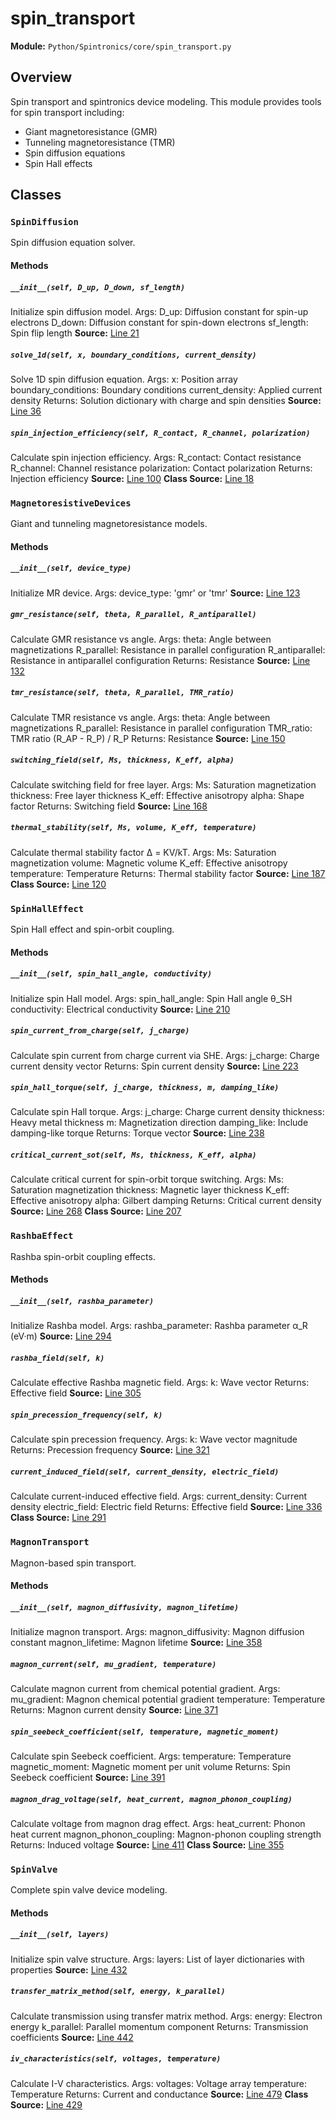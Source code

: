 # spin_transport
**Module:** `Python/Spintronics/core/spin_transport.py`
## Overview
Spin transport and spintronics device modeling.
This module provides tools for spin transport including:
- Giant magnetoresistance (GMR)
- Tunneling magnetoresistance (TMR)
- Spin diffusion equations
- Spin Hall effects
## Classes
### `SpinDiffusion`
Spin diffusion equation solver.
#### Methods
##### `__init__(self, D_up, D_down, sf_length)`
Initialize spin diffusion model.
Args:
D_up: Diffusion constant for spin-up electrons
D_down: Diffusion constant for spin-down electrons
sf_length: Spin flip length
**Source:** [Line 21](Python/Spintronics/core/spin_transport.py#L21)
##### `solve_1d(self, x, boundary_conditions, current_density)`
Solve 1D spin diffusion equation.
Args:
x: Position array
boundary_conditions: Boundary conditions
current_density: Applied current density
Returns:
Solution dictionary with charge and spin densities
**Source:** [Line 36](Python/Spintronics/core/spin_transport.py#L36)
##### `spin_injection_efficiency(self, R_contact, R_channel, polarization)`
Calculate spin injection efficiency.
Args:
R_contact: Contact resistance
R_channel: Channel resistance
polarization: Contact polarization
Returns:
Injection efficiency
**Source:** [Line 100](Python/Spintronics/core/spin_transport.py#L100)
**Class Source:** [Line 18](Python/Spintronics/core/spin_transport.py#L18)
### `MagnetoresistiveDevices`
Giant and tunneling magnetoresistance models.
#### Methods
##### `__init__(self, device_type)`
Initialize MR device.
Args:
device_type: 'gmr' or 'tmr'
**Source:** [Line 123](Python/Spintronics/core/spin_transport.py#L123)
##### `gmr_resistance(self, theta, R_parallel, R_antiparallel)`
Calculate GMR resistance vs angle.
Args:
theta: Angle between magnetizations
R_parallel: Resistance in parallel configuration
R_antiparallel: Resistance in antiparallel configuration
Returns:
Resistance
**Source:** [Line 132](Python/Spintronics/core/spin_transport.py#L132)
##### `tmr_resistance(self, theta, R_parallel, TMR_ratio)`
Calculate TMR resistance vs angle.
Args:
theta: Angle between magnetizations
R_parallel: Resistance in parallel configuration
TMR_ratio: TMR ratio (R_AP - R_P) / R_P
Returns:
Resistance
**Source:** [Line 150](Python/Spintronics/core/spin_transport.py#L150)
##### `switching_field(self, Ms, thickness, K_eff, alpha)`
Calculate switching field for free layer.
Args:
Ms: Saturation magnetization
thickness: Free layer thickness
K_eff: Effective anisotropy
alpha: Shape factor
Returns:
Switching field
**Source:** [Line 168](Python/Spintronics/core/spin_transport.py#L168)
##### `thermal_stability(self, Ms, volume, K_eff, temperature)`
Calculate thermal stability factor Δ = KV/kT.
Args:
Ms: Saturation magnetization
volume: Magnetic volume
K_eff: Effective anisotropy
temperature: Temperature
Returns:
Thermal stability factor
**Source:** [Line 187](Python/Spintronics/core/spin_transport.py#L187)
**Class Source:** [Line 120](Python/Spintronics/core/spin_transport.py#L120)
### `SpinHallEffect`
Spin Hall effect and spin-orbit coupling.
#### Methods
##### `__init__(self, spin_hall_angle, conductivity)`
Initialize spin Hall model.
Args:
spin_hall_angle: Spin Hall angle θ_SH
conductivity: Electrical conductivity
**Source:** [Line 210](Python/Spintronics/core/spin_transport.py#L210)
##### `spin_current_from_charge(self, j_charge)`
Calculate spin current from charge current via SHE.
Args:
j_charge: Charge current density vector
Returns:
Spin current density
**Source:** [Line 223](Python/Spintronics/core/spin_transport.py#L223)
##### `spin_hall_torque(self, j_charge, thickness, m, damping_like)`
Calculate spin Hall torque.
Args:
j_charge: Charge current density
thickness: Heavy metal thickness
m: Magnetization direction
damping_like: Include damping-like torque
Returns:
Torque vector
**Source:** [Line 238](Python/Spintronics/core/spin_transport.py#L238)
##### `critical_current_sot(self, Ms, thickness, K_eff, alpha)`
Calculate critical current for spin-orbit torque switching.
Args:
Ms: Saturation magnetization
thickness: Magnetic layer thickness
K_eff: Effective anisotropy
alpha: Gilbert damping
Returns:
Critical current density
**Source:** [Line 268](Python/Spintronics/core/spin_transport.py#L268)
**Class Source:** [Line 207](Python/Spintronics/core/spin_transport.py#L207)
### `RashbaEffect`
Rashba spin-orbit coupling effects.
#### Methods
##### `__init__(self, rashba_parameter)`
Initialize Rashba model.
Args:
rashba_parameter: Rashba parameter α_R (eV·m)
**Source:** [Line 294](Python/Spintronics/core/spin_transport.py#L294)
##### `rashba_field(self, k)`
Calculate effective Rashba magnetic field.
Args:
k: Wave vector
Returns:
Effective field
**Source:** [Line 305](Python/Spintronics/core/spin_transport.py#L305)
##### `spin_precession_frequency(self, k)`
Calculate spin precession frequency.
Args:
k: Wave vector magnitude
Returns:
Precession frequency
**Source:** [Line 321](Python/Spintronics/core/spin_transport.py#L321)
##### `current_induced_field(self, current_density, electric_field)`
Calculate current-induced effective field.
Args:
current_density: Current density
electric_field: Electric field
Returns:
Effective field
**Source:** [Line 336](Python/Spintronics/core/spin_transport.py#L336)
**Class Source:** [Line 291](Python/Spintronics/core/spin_transport.py#L291)
### `MagnonTransport`
Magnon-based spin transport.
#### Methods
##### `__init__(self, magnon_diffusivity, magnon_lifetime)`
Initialize magnon transport.
Args:
magnon_diffusivity: Magnon diffusion constant
magnon_lifetime: Magnon lifetime
**Source:** [Line 358](Python/Spintronics/core/spin_transport.py#L358)
##### `magnon_current(self, mu_gradient, temperature)`
Calculate magnon current from chemical potential gradient.
Args:
mu_gradient: Magnon chemical potential gradient
temperature: Temperature
Returns:
Magnon current density
**Source:** [Line 371](Python/Spintronics/core/spin_transport.py#L371)
##### `spin_seebeck_coefficient(self, temperature, magnetic_moment)`
Calculate spin Seebeck coefficient.
Args:
temperature: Temperature
magnetic_moment: Magnetic moment per unit volume
Returns:
Spin Seebeck coefficient
**Source:** [Line 391](Python/Spintronics/core/spin_transport.py#L391)
##### `magnon_drag_voltage(self, heat_current, magnon_phonon_coupling)`
Calculate voltage from magnon drag effect.
Args:
heat_current: Phonon heat current
magnon_phonon_coupling: Magnon-phonon coupling strength
Returns:
Induced voltage
**Source:** [Line 411](Python/Spintronics/core/spin_transport.py#L411)
**Class Source:** [Line 355](Python/Spintronics/core/spin_transport.py#L355)
### `SpinValve`
Complete spin valve device modeling.
#### Methods
##### `__init__(self, layers)`
Initialize spin valve structure.
Args:
layers: List of layer dictionaries with properties
**Source:** [Line 432](Python/Spintronics/core/spin_transport.py#L432)
##### `transfer_matrix_method(self, energy, k_parallel)`
Calculate transmission using transfer matrix method.
Args:
energy: Electron energy
k_parallel: Parallel momentum component
Returns:
Transmission coefficients
**Source:** [Line 442](Python/Spintronics/core/spin_transport.py#L442)
##### `iv_characteristics(self, voltages, temperature)`
Calculate I-V characteristics.
Args:
voltages: Voltage array
temperature: Temperature
Returns:
Current and conductance
**Source:** [Line 479](Python/Spintronics/core/spin_transport.py#L479)
**Class Source:** [Line 429](Python/Spintronics/core/spin_transport.py#L429)